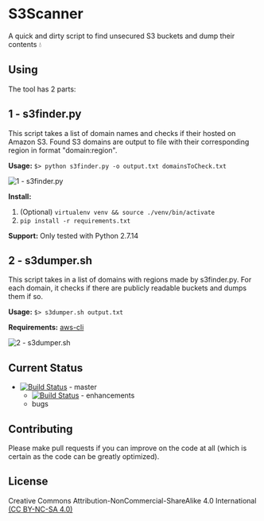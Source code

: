 # S3Scanner

A quick and dirty script to find unsecured S3 buckets and dump their contents :droplet:

## Using

The tool has 2 parts:

## 1 - s3finder.py
This script takes a list of domain names and checks if their hosted on Amazon S3. Found S3 domains are output to file with their corresponding region in format "domain:region". 

**Usage:** `$> python s3finder.py -o output.txt domainsToCheck.txt`

![1 - s3finder.py](https://user-images.githubusercontent.com/3712226/30464005-9e8ab0c8-9994-11e7-8757-e32f1db975da.png)

**Install:**
1. (Optional) `virtualenv venv && source ./venv/bin/activate`
2. `pip install -r requirements.txt`

**Support:**
Only tested with Python 2.7.14

## 2 - s3dumper.sh
This script takes in a list of domains with regions made by s3finder.py. For each domain, it checks if there are publicly readable buckets and dumps them if so. 

**Usage:** `$> s3dumper.sh output.txt`

**Requirements:** [aws-cli](http://docs.aws.amazon.com/cli/latest/userguide/installing.html)

![2 - s3dumper.sh](https://user-images.githubusercontent.com/3712226/30464321-8e8e6d34-9996-11e7-8739-94f13e082877.png)


## Current Status

* [![Build Status](https://travis-ci.org/sa7mon/S3Scanner.svg?branch=master)](https://travis-ci.org/sa7mon/S3Scanner) - master
   * [![Build Status](https://travis-ci.org/sa7mon/S3Scanner.svg?branch=enhancements)](https://travis-ci.org/sa7mon/S3Scanner) - enhancements
   * bugs

## Contributing
Please make pull requests if you can improve on the code at all (which is certain as the code can be greatly optimized).

## License
Creative Commons Attribution-NonCommercial-ShareAlike 4.0 International [(CC BY-NC-SA 4.0)](https://creativecommons.org/licenses/by-nc-sa/4.0/)
